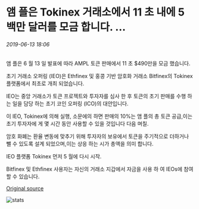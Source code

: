 # 앰 플은 Tokinex 거래소에서 11 초 내에 5백만 달러를 모금 합니다. ...

###### 2019-06-13 18:06

앰 플은 6 월 13 일 발표에 따라 AMPL 토큰 판매에서 11 초 $490만을 모금 했습니다.

초기 거래소 오퍼링 (IEO)은 Ethfinex 및 홍콩 기반 암호화 거래소 Bitfinex의 Tokinex 플랫폼에서 최초로 개최 되었습니다.

IEO는 중앙 거래소가 토큰 프로젝트와 투자자를 심사 한 후 토큰의 초기 판매를 수행 하는 일을 담당 하는 초기 코인 오퍼링 (ICO)의 대안입니다.

이 IEO, Tokinex에 의해 실행, 소문에의 하면 판매의 10%는 앰 플의 총 토큰 공급,이는 초기 투자자에 게 몇 시간 동안 사용할 수 있을 것입니다 다음 며칠.

암호 화폐는 환율 변동에 맞추기 위해 투자자의 보유에서 토큰을 주기적으로 더하거나 뺄 수 있도록 설계 되었으며,이는 상응 하는 시가 총액을 의미 합니다.

IEO 플랫폼 Tokinex 먼저 5 월에 다시 시작.

Bitfinex 및 Ethfinex 사용자는 자신의 거래소 지갑에서 자금을 사용 하 여 IEOs에 참여할 수 있습니다.

[Original source](https://cointelegraph.com/news/ampleforth-raises-5m-in-11-seconds-in-tokinex-exchange-offering)

![stats](https://c.statcounter.com/11760860/0/a89fa40b/1/ "stats")